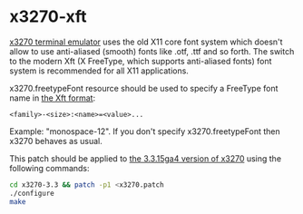 x3270-xft
=========

[x3270 terminal emulator] uses the old X11 core font system which doesn't allow to use anti-aliased (smooth) fonts like .otf, .ttf and so forth. The switch to the modern Xft (X FreeType, which supports anti-aliased fonts) font system is recommended for all X11 applications.

x3270.freetypeFont resource should be used to specify a FreeType font name in [the Xft format]:
```
<family>-<size>:<name>=<value>...
```
Example: "monospace-12". If you don't specify x3270.freetypeFont then x3270 behaves as usual.

This patch should be applied to [the 3.3.15ga4 version of x3270] using the following commands:
```sh
cd x3270-3.3 && patch -p1 <x3270.patch
./configure
make
```

[x3270 terminal emulator]:http://x3270.bgp.nu/
[the Xft format]:http://www.keithp.com/~keithp/render/Xft.tutorial
[the 3.3.15ga4 version of x3270]:http://prdownloads.sourceforge.net/x3270/suite3270-3.3.15ga4-src.tgz?download
